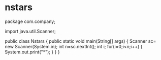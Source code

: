 # nstars
package com.company;

import java.util.Scanner;

public class Nstars {
    public static void main(String[] args)
    {
        Scanner sc= new Scanner(System.in);
        int n=sc.nextInt();
        int i;
        for(i=0;i<n;i++)
        {
            System.out.print("*");
        }
    }
}
